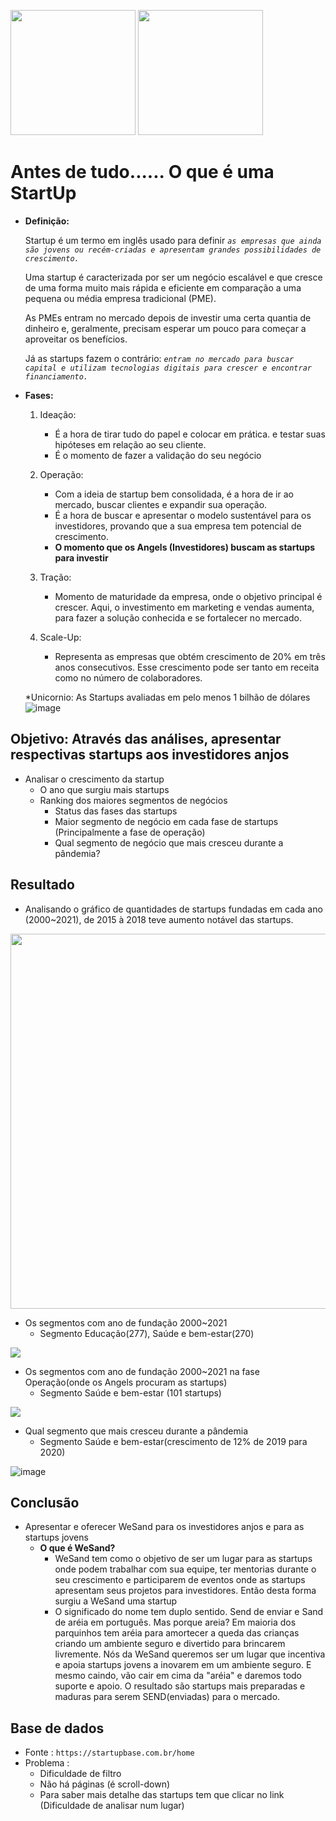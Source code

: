 <img src=https://user-images.githubusercontent.com/79090589/114392695-816cd300-9b6f-11eb-8b13-16c9465707fb.png width='200'>                           <img src=https://user-images.githubusercontent.com/79090589/115966294-440b2c80-a503-11eb-8792-cd8d7d094285.jpeg width='200'>


# Antes de tudo......  **O que é  uma StartUp**

- **Definição:**
   
   Startup é um termo em inglês usado para definir *`as empresas que ainda são jovens ou recém-criadas e apresentam grandes possibilidades de crescimento.`*

  Uma startup é caracterizada por ser um negócio escalável e que cresce de uma forma muito mais rápida e eficiente em comparação a uma pequena ou média empresa tradicional (PME).

  As PMEs entram no mercado depois de investir uma certa quantia de dinheiro e, geralmente, precisam esperar um pouco para começar a aproveitar os benefícios. 

  Já as startups fazem o contrário: *`entram no mercado para buscar capital e utilizam tecnologias digitais para crescer e encontrar financiamento.`*

- **Fases:**

   1. Ideação:
      - É a hora de tirar tudo do papel e colocar em prática. e testar suas hipóteses em relação ao seu cliente.
      - É o momento de fazer a validação do seu negócio

   2. Operação:
      - Com a ideia de startup bem consolidada, é a hora de ir ao mercado, buscar clientes e expandir sua operação.
      - É a hora de buscar e apresentar o modelo sustentável para os investidores, provando  que a sua empresa tem potencial de crescimento.
      - **O momento que os Angels (Investidores) buscam as startups para investir**

   3. Tração:
      - Momento de maturidade da empresa, onde o objetivo principal é crescer. Aqui, o investimento em marketing e vendas aumenta, para fazer a solução conhecida e se fortalecer no mercado.

   4. Scale-Up:
      - Representa as empresas que obtém crescimento de 20% em três anos consecutivos. Esse crescimento pode ser tanto em receita como no número de colaboradores.
  
     *Unicornio: As Startups avaliadas em pelo menos 1 bilhão de dólares
![image](https://user-images.githubusercontent.com/79090589/115975961-923e2100-a53f-11eb-8382-6a654eb0e629.png)





## **Objetivo: Através das análises, apresentar respectivas startups aos investidores anjos**
- Analisar o crescimento da startup 
   - O ano que surgiu mais startups
   - Ranking dos maiores segmentos de negócios
     - Status das fases das startups 
     - Maior segmento de negócio em cada fase de startups (Principalmente a fase de operação)
     - Qual segmento de negócio que mais cresceu durante a pândemia?
  

## **Resultado**
- Analisando o gráfico de quantidades de startups fundadas em cada ano (2000~2021), de 2015 à 2018 teve aumento notável das startups.
<img src=https://user-images.githubusercontent.com/79090589/115975717-818cab80-a53d-11eb-8cb5-3a27e01849e4.png width="800" height="600">

- Os segmentos com ano de fundação 2000~2021
   - Segmento Educação(277), Saúde e bem-estar(270)
<img src=https://user-images.githubusercontent.com/79090589/115976031-388a2680-a540-11eb-8a59-426f69f0e898.png >


- Os segmentos com ano de fundação 2000~2021 na fase Operação(onde os Angels procuram as startups)
   - Segmento Saúde e bem-estar (101 startups)

<img src=https://user-images.githubusercontent.com/79090589/115976142-4ee4b200-a541-11eb-91b1-ec15b28011fa.png>


- Qual segmento que mais cresceu durante a pândemia
   - Segmento Saúde e bem-estar(crescimento de 12% de 2019 para 2020)

![image](https://user-images.githubusercontent.com/79090589/115976192-cdd9ea80-a541-11eb-8d17-b9aea0310b7b.png)


## **Conclusão**
- Apresentar e oferecer WeSand para os investidores anjos e para as startups jovens
   - **O que é WeSand?**
      - WeSand tem como o objetivo de ser um lugar para as startups onde podem trabalhar com sua equipe, ter mentorias durante o seu crescimento e participarem de eventos onde as startups apresentam seus projetos para investidores. Então desta forma surgiu a WeSand uma startup
      - O significado do nome tem duplo sentido. Send de enviar e Sand de aréia em português. Mas porque areia? Em maioria dos parquinhos tem aréia para amortecer a queda das crianças criando um ambiente seguro e divertido para brincarem livremente. Nós da WeSand queremos ser um lugar que incentiva e apoia startups jovens a inovarem em um ambiente seguro. E mesmo caindo, vão cair em cima da "aréia"  e daremos todo suporte e apoio. O resultado são startups mais preparadas e maduras para serem SEND(enviadas) para o mercado.

## **Base de dados**
   - Fonte : `https://startupbase.com.br/home`
   - Problema : 
     - Dificuldade de filtro
     - Não há páginas (é scroll-down)
     - Para saber mais detalhe das startups tem que clicar no link (Dificuldade de analisar num lugar)
